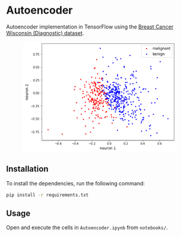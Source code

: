 # Autoencoder
Autoencoder implementation in TensorFlow using the [Breast Cancer Wisconsin (Diagnostic) dataset](https://archive.ics.uci.edu/ml/datasets/Breast+Cancer+Wisconsin+(Diagnostic)).

<p align="center">
  <img width="412" height="300" src="images/autoencoder.png">
</p>

## Installation

To install the dependencies, run the following command:

```bash
pip install -r requirements.txt
```



## Usage

Open and execute the cells in `Autoencoder.ipynb` from `notebooks/`. 

